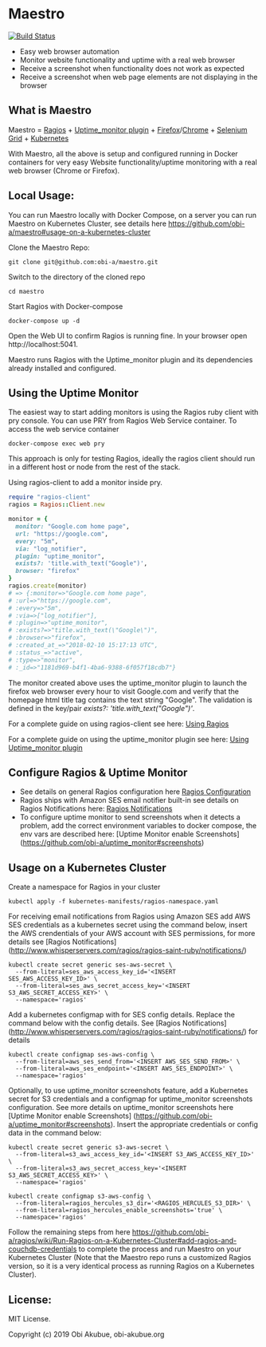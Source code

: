 # Maestro

[![Build Status](https://travis-ci.org/obi-a/maestro.svg?branch=master)](https://travis-ci.org/obi-a/maestro)

* Easy web browser automation
* Monitor website functionality and uptime with a real web browser
* Receive a screenshot when functionality does not work as expected
* Receive a screenshot when web page elements are not displaying in the browser

## What is Maestro
Maestro = [Ragios](https://github.com/obi-a/ragios) + [Uptime_monitor plugin](https://github.com/obi-a/uptime_monitor) + [Firefox](https://en.wikipedia.org/wiki/Firefox)/[Chrome](https://en.wikipedia.org/wiki/Chrome) + [Selenium Grid](http://www.seleniumhq.org/docs/07_selenium_grid.jsp) + [Kubernetes](https://kubernetes.io/)

With Maestro, all the above is setup and configured running in Docker containers for very easy Website functionality/uptime monitoring with a real web browser (Chrome or Firefox).

## Local Usage:

You can run Maestro locally with Docker Compose, on a server you can run Maestro on Kubernetes Cluster, see details here https://github.com/obi-a/maestro#usage-on-a-kubernetes-cluster

Clone the Maestro Repo:
```
git clone git@github.com:obi-a/maestro.git
```
Switch to the directory of the cloned repo
```
cd maestro
```
Start Ragios with Docker-compose
```
docker-compose up -d
```
Open the Web UI to confirm Ragios is running fine. In your browser open http://localhost:5041.

Maestro runs Ragios with the Uptime_monitor plugin and its dependencies already installed and configured.

## Using the Uptime Monitor
The easiest way to start adding monitors is using the Ragios ruby client with pry console. You can use PRY from Ragios Web Service container.
To access the web service container
```
docker-compose exec web pry
```
This approach is only for testing Ragios, ideally the ragios client should run in a different host or node from the rest of the stack.

Using ragios-client to add a monitor inside pry.
```ruby
require "ragios-client"
ragios = Ragios::Client.new

monitor = {
  monitor: "Google.com home page",
  url: "https://google.com",
  every: "5m",
  via: "log_notifier",
  plugin: "uptime_monitor",
  exists?: 'title.with_text("Google")',
  browser: "firefox"
}
ragios.create(monitor)
# => {:monitor=>"Google.com home page",
# :url=>"https://google.com",
# :every=>"5m",
# :via=>["log_notifier"],
# :plugin=>"uptime_monitor",
# :exists?=>"title.with_text(\"Google\")",
# :browser=>"firefox",
# :created_at_=>"2018-02-10 15:17:13 UTC",
# :status_=>"active",
# :type=>"monitor",
# :_id=>"1181d969-b4f1-4ba6-9388-6f057f18cdb7"}
```
The monitor created above uses the uptime_monitor plugin to launch the firefox web browser every hour to visit Google.com and verify that the homepage html title tag contains the text string "Google". The validation is defined in the key/pair *exists?: 'title.with_text("Google")'*.

For a complete guide on using ragios-client see here: [Using Ragios](http://www.whisperservers.com/ragios/ragios-saint-ruby/using-ragios/)

For a complete guide on using the uptime_monitor plugin see here: [Using Uptime_monitor plugin](https://github.com/obi-a/uptime_monitor/blob/master/README.md#usage)

## Configure Ragios & Uptime Monitor
- See details on general Ragios configuration here [Ragios Configuration](http://www.whisperservers.com/ragios/configuration/)
- Ragios ships with Amazon SES email notifier built-in see details on Ragios Notifications here: [Ragios Notifications](http://www.whisperservers.com/ragios/ragios-saint-ruby/notifications/)
- To configure uptime monitor to send screenshots when it detects a problem, add the correct environment variables to docker compose, the env vars are described here: [Uptime Monitor enable Screenshots] (https://github.com/obi-a/uptime_monitor#screenshots)

## Usage on a Kubernetes Cluster

Create a namespace for Ragios in your cluster
```
kubectl apply -f kubernetes-manifests/ragios-namespace.yaml
```
For receiving email notifications from Ragios using Amazon SES add AWS SES credentials as a kubernetes secret using the command below, insert the AWS crendentials of your AWS account with SES permissions, for more details see [Ragios Notifications] (http://www.whisperservers.com/ragios/ragios-saint-ruby/notifications/)
```
kubectl create secret generic ses-aws-secret \
  --from-literal=ses_aws_access_key_id='<INSERT SES_AWS_ACCESS_KEY_ID>' \
  --from-literal=ses_aws_secret_access_key='<INSERT S3_AWS_SECRET_ACCESS_KEY>' \
  --namespace='ragios'
```

Add a kubernetes configmap with for SES config details. Replace the command below with the config details. See [Ragios Notifications] (http://www.whisperservers.com/ragios/ragios-saint-ruby/notifications/) for details
```
kubectl create configmap ses-aws-config \
  --from-literal=aws_ses_send_from='<INSERT AWS_SES_SEND_FROM>' \
  --from-literal=aws_ses_endpoint='<INSERT AWS_SES_ENDPOINT>' \
  --namespace='ragios'
```

Optionally, to use uptime_monitor screenshots feature, add a Kubernetes secret for S3 credentials and a configmap for uptime_monitor screenshots configuration. See more details on uptime_monitor screenshots here [Uptime Monitor enable Screenshots] (https://github.com/obi-a/uptime_monitor#screenshots). Insert the appropriate credentials or config data in the command below:
```
kubectl create secret generic s3-aws-secret \
  --from-literal=s3_aws_access_key_id='<INSERT S3_AWS_ACCESS_KEY_ID>' \
  --from-literal=s3_aws_secret_access_key='<INSERT S3_AWS_SECRET_ACCESS_KEY>' \
  --namespace='ragios'

kubectl create configmap s3-aws-config \
  --from-literal=ragios_hercules_s3_dir='<RAGIOS_HERCULES_S3_DIR>' \
  --from-literal=ragios_hercules_enable_screenshots='true' \
  --namespace='ragios'

```

Follow the remaining steps from here https://github.com/obi-a/ragios/wiki/Run-Ragios-on-a-Kubernetes-Cluster#add-ragios-and-couchdb-credentials to complete the process and run Maestro on your Kubernetes Cluster (Note that the Maestro repo runs a customized Ragios version, so it is a very identical process as running Ragios on a Kubernetes Cluster).



## License:
MIT License.

Copyright (c) 2019 Obi Akubue, obi-akubue.org
